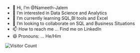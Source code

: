 - 👋 Hi, I’m @Nameeth-Jalem
- 👀 I’m interested in Data Science and Analytics
- 🌱 I’m currently learning SQL,BI tools and Excel
- 💞️ I’m looking to collaborate on SQL and Business Situations
- 📫 How to reach me ... Find me on LinkedIn
- 😄 Pronouns: ... He/Him

![Visitor Count](https://visitor-badge.laobi.icu/badge?page_id=Nameeth-Jalem&left_color=blue&right_color=green&style=for-the-badge)

<!---
Nameeth-Jalem/Nameeth-Jalem is a ✨ special ✨ repository because its `README.md` (this file) appears on your GitHub profile.
You can click the Preview link to take a look at your changes.
--->
